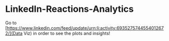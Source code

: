 # LinkedIn-Reactions-Analytics

Go to [https://www.linkedin.com/feed/update/urn:li:activity:6935275744554012672/](Data Viz) in order to see the plots and insights!
